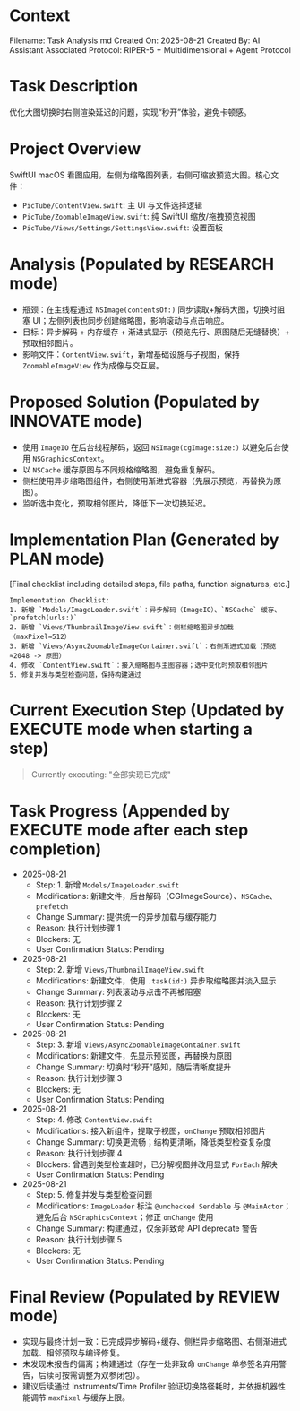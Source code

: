 # Context
Filename: Task Analysis.md
Created On: 2025-08-21
Created By: AI Assistant
Associated Protocol: RIPER-5 + Multidimensional + Agent Protocol

# Task Description
优化大图切换时右侧渲染延迟的问题，实现“秒开”体验，避免卡顿感。

# Project Overview
SwiftUI macOS 看图应用，左侧为缩略图列表，右侧可缩放预览大图。核心文件：
- `PicTube/ContentView.swift`: 主 UI 与文件选择逻辑
- `PicTube/ZoomableImageView.swift`: 纯 SwiftUI 缩放/拖拽预览视图
- `PicTube/Views/Settings/SettingsView.swift`: 设置面板

# Analysis (Populated by RESEARCH mode)
- 瓶颈：在主线程通过 `NSImage(contentsOf:)` 同步读取+解码大图，切换时阻塞 UI；左侧列表也同步创建缩略图，影响滚动与点击响应。
- 目标：异步解码 + 内存缓存 + 渐进式显示（预览先行、原图随后无缝替换）+ 预取相邻图片。
- 影响文件：`ContentView.swift`，新增基础设施与子视图，保持 `ZoomableImageView` 作为成像与交互层。

# Proposed Solution (Populated by INNOVATE mode)
- 使用 `ImageIO` 在后台线程解码，返回 `NSImage(cgImage:size:)` 以避免后台使用 `NSGraphicsContext`。
- 以 `NSCache` 缓存原图与不同规格缩略图，避免重复解码。
- 侧栏使用异步缩略图组件，右侧使用渐进式容器（先展示预览，再替换为原图）。
- 监听选中变化，预取相邻图片，降低下一次切换延迟。

# Implementation Plan (Generated by PLAN mode)
[Final checklist including detailed steps, file paths, function signatures, etc.]
```
Implementation Checklist:
1. 新增 `Models/ImageLoader.swift`：异步解码（ImageIO）、`NSCache` 缓存、`prefetch(urls:)`
2. 新增 `Views/ThumbnailImageView.swift`：侧栏缩略图异步加载（maxPixel≈512）
3. 新增 `Views/AsyncZoomableImageContainer.swift`：右侧渐进式加载（预览≈2048 -> 原图）
4. 修改 `ContentView.swift`：接入缩略图与主图容器；选中变化时预取相邻图片
5. 修复并发与类型检查问题，保持构建通过
```

# Current Execution Step (Updated by EXECUTE mode when starting a step)
> Currently executing: "全部实现已完成"

# Task Progress (Appended by EXECUTE mode after each step completion)
*   2025-08-21  
    *   Step: 1. 新增 `Models/ImageLoader.swift`  
    *   Modifications: 新建文件，后台解码（CGImageSource）、`NSCache`、`prefetch`  
    *   Change Summary: 提供统一的异步加载与缓存能力  
    *   Reason: 执行计划步骤 1  
    *   Blockers: 无  
    *   User Confirmation Status: Pending
*   2025-08-21  
    *   Step: 2. 新增 `Views/ThumbnailImageView.swift`  
    *   Modifications: 新建文件，使用 `.task(id:)` 异步取缩略图并淡入显示  
    *   Change Summary: 列表滚动与点击不再被阻塞  
    *   Reason: 执行计划步骤 2  
    *   Blockers: 无  
    *   User Confirmation Status: Pending
*   2025-08-21  
    *   Step: 3. 新增 `Views/AsyncZoomableImageContainer.swift`  
    *   Modifications: 新建文件，先显示预览图，再替换为原图  
    *   Change Summary: 切换时“秒开”感知，随后清晰度提升  
    *   Reason: 执行计划步骤 3  
    *   Blockers: 无  
    *   User Confirmation Status: Pending
*   2025-08-21  
    *   Step: 4. 修改 `ContentView.swift`  
    *   Modifications: 接入新组件，提取子视图，`onChange` 预取相邻图片  
    *   Change Summary: 切换更流畅；结构更清晰，降低类型检查复杂度  
    *   Reason: 执行计划步骤 4  
    *   Blockers: 曾遇到类型检查超时，已分解视图并改用显式 `ForEach` 解决  
    *   User Confirmation Status: Pending
*   2025-08-21  
    *   Step: 5. 修复并发与类型检查问题  
    *   Modifications: `ImageLoader` 标注 `@unchecked Sendable` 与 `@MainActor`；避免后台 `NSGraphicsContext`；修正 `onChange` 使用  
    *   Change Summary: 构建通过，仅余非致命 API deprecate 警告  
    *   Reason: 执行计划步骤 5  
    *   Blockers: 无  
    *   User Confirmation Status: Pending

# Final Review (Populated by REVIEW mode)
- 实现与最终计划一致：已完成异步解码+缓存、侧栏异步缩略图、右侧渐进式加载、相邻预取与编译修复。
- 未发现未报告的偏离；构建通过（存在一处非致命 `onChange` 单参签名弃用警告，后续可按需调整为双参闭包）。
- 建议后续通过 Instruments/Time Profiler 验证切换路径耗时，并依据机器性能调节 `maxPixel` 与缓存上限。
